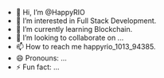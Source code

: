 - 👋 Hi, I’m @HappyRIO
- 👀 I’m interested in Full Stack Development.
- 🌱 I’m currently learning Blockchain.
- 💞️ I’m looking to collaborate on ...
- 📫 How to reach me happyrio_1013_94385.
- 😄 Pronouns: ...
- ⚡ Fun fact: ...

<!---
HappyRIO/HappyRIO is a ✨ special ✨ repository because its `README.md` (this file) appears on your GitHub profile.
You can click the Preview link to take a look at your changes.
--->
